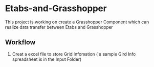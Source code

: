 # Etabs-and-Grasshopper

This project is working on create a Grasshopper Component which can realize data transfer between Etabs and Grasshopper
## Workflow
  1. Creat a excel file to store Grid Infomation ( a sample Gird Info spreadsheet is in the Input Folder)
  
